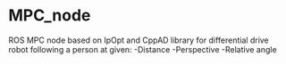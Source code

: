 # MPC_node
ROS MPC node based on IpOpt and CppAD library for differential drive robot following a person at given:
-Distance
-Perspective
-Relative angle
